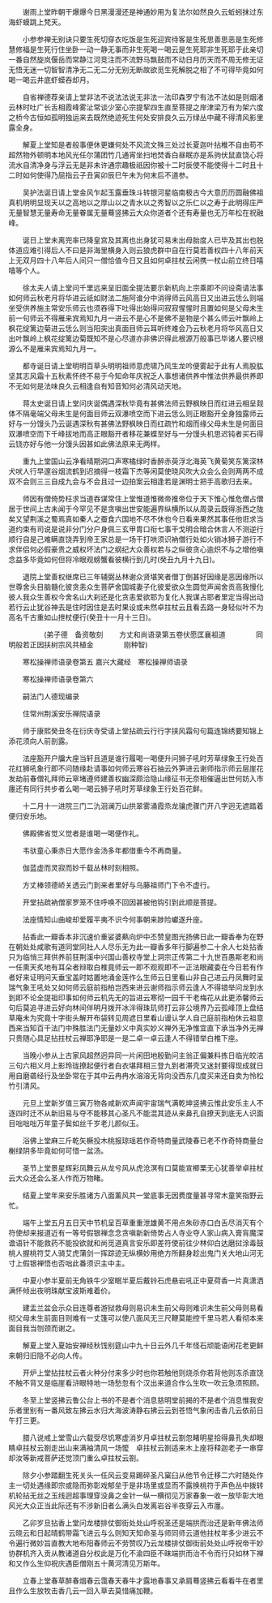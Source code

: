 <!-- { "loadSidebar": true } -->
　　谢雨上堂昨朝干爆爆今日黑漫漫还是神通妙用为复法尔如然良久云蚯蚓抹过东海虾蟆跳上梵天。

　　小参参禅无别诀只要生死切穿衣吃饭是生死迎宾待客是生死思善思恶是生死修慧修福是生死行住坐卧一动一静无事而非生死喝一喝云是生死耶非生死耶于此亲切一番自然旋岚偃岳而常静江河竞注而不流野马飘鼓而不动日月历天而不周无修无证无悟无迷一切智智清净无二无二分无别无断故欲觅生死解脱之相了不可得毕竟如何喝一喝云井底虾蟆吞却月。

　　自省禅德荐亲请上堂非法不说法法说无非法一法印森罗宁有法不法如是则烟渚云林时吐广长舌相霞峰雾沚常谈少室心宗提挈四生直至菩提之岸津梁万有为架六度之桥今古恒如孤明独运来去既然绝迹死生何处安排良久云万绿丛中藏不得清风影里露全身。

　　解夏上堂知是者般事便休更嫌何处不风流文殊三处过长夏迦叶拈椎不自由苟不超然物外顿明本地风光任尔蒲团竹几通宵坐扫地焚香白昼眠亦是系驹伏鼠直饶心将流水自清净身与浮云无是非未许通宗趣极祇因你被十二时辰使不能使得十二时且十二时如何使得乃屈指云子丑寅卯辰巳午未为何末后不道参。

　　吴护法诞日请上堂金风乍起玉露垂珠斗转银河星临南极古今大意历历圆融佛祖真机明明显现天以之高地以之厚山以之青水以之秀智以之乐仁以之寿于此明得庄严无量智慧无量寿命无量眷属无量蓦竖拂云大众你道者个还有寿量也无万年松在祝融峰。

　　诞日上堂未离兜率已降皇宫及其离也出身犹可易未出母胎度人已毕及其出也脱体道应难引得后人不曰是非海里横身入则云狼虎群中自在行莫若善权四十八年前天上无双月四十八年后人间只一僧恰值今日又且如何卓拄杖云闲携一杖山前立终日嘻嘻等个人。

　　徐太夫人请上堂问千里远来呈旧面全提法要示新机向上宗乘即不问设斋请法事如何师云秋老月将华进云祇如财法二施阿谁分中消得师云风高日又出进云恁么则端坐受供养施主常安乐师云也须吞得下吐得出始得问寂寂惺惺时且置如何是父母未生前一句师云不得雁来宾焉知九月一进云不是心不是佛不是物是个甚么师云叶飘岭上枫花绽篱边菊进云恁么则当阳突出真面目师云耳听终难会乃云秋老月将华风高日又出叶飘岭上枫花绽篱边菊既知不是心尽道亦非佛识得此根源万般事已毕诸人要识根源么不是雁来宾焉知九月一。

　　都寺诞日请上堂明明百草头明明祖师意虎啸乃风生龙吟便雾起于此有人焉股肱坚其志风霜十五秋素怀终不易于今知命年庆祝乏人事想诸供养中惟法供养最供养即不无如何是法味良久云相逢自有知音知何必清风动天地。

　　蒋太史诞日请上堂问庆诞偶遇深秋毕竟有甚佛法师云野枫映日而红进云相呈觌体不隔毫端父母未生是何面目师云双瀑喷空而下进云恁么则正眼豁开全身独露师云好与一分馒头乃云诞遇深秋有甚佛法野枫映日而红疏竹和烟而缘父母未生是何面目双瀑喷空而下千峰拔地而高正眼豁开者移花兼蝶至好与一分馒头机思迟钝者买石得云铙亦好与他一分馒头因甚如此佛法原来无两样。

　　重九上堂国山云净看晴期洞口声寒橘绿时香醉赤萸浮北海英飞黄菊笑东篱深林犬吠人行早邃谷烟流鹤到迟摘得一枝霜下杰等闲莫使晓风吹大众会么会则两两不成双不会则三三自成九会与不会且过一边拍案云相逢若是渊明士把手高歌归去来。

　　师因有僧倚势枉求当道吞谋常住上堂惟道惟微帝推帝位于天下惟心惟危僧占僧居于世间上古未闻于今罕见不是贪嗔出世安能遍界纵横所以从周录云既得浙西之陇矣又望荆溪之蜀焉真如秦人之蚕食六国地不尽不休也今日看来果然其事任他诳求当道约束有司说是说非分门分户身佩三玄甲胄口衔七事干戈明合暗合休言人不测逆行顺行自是己难瞒直饶弄到帝王家总是一场干打哄须识衲僧行处如火销冰狮子游行不求伴侣何必假豪贵之威权坏法门之纲纪大众善权若与之纵彼贪心逾炽不与之增他嗔念益多毕竟如何但将冷眼观螃蟹看彼横行到几时(癸丑九月十九日)。

　　退院上堂善权继席已三年辅弼丛林谢众贤堪笑者僧丁倒甚好因缘是恶因缘所以世尊舍头目脑髓化彼贪恚众生菩萨舍国城妻子化彼爱欲众生圆觉声闻舍贡高我慢化彼人我众生善权今舍名山大刹还是化贪恚爱欲耶为复化人我谋占耶者里定当得出动若行云止犹谷神去是住时因住是去时果设或未然卓拄杖云且看去路一身轻似叶不为高名千古重如山抴杖便行(癸丑十一月十三日)。

　　　　　(弟子德　备资敬刻
　　方丈和尚语录第五卷伏愿匡襄祖道
　　　　同明般若正因扶树宗风共植金
　　　　刚种智)

　　寒松操禅师语录卷第五
嘉兴大藏经　寒松操禅师语录


　　寒松操禅师语录卷第六

　　嗣法门人德现编录

　　住常州荆溪安乐禅院语录

　　师于康熙癸丑冬在衍庆寺受请上堂拈疏云行行字挟风霜句句篇连锦绣要知锦上添花须向人前剖露。

　　法座豁开户牖大座当轩且道是谁行履喝一喝便升问狮子吼时芳草绿象王行处百花红狮吼象行即不问随缘赴请事如何师云寒谷石抽云外笋进云谢师指示师云层崖花发劫前春僧礼拜师云窣堵遵师建善权幽深颇洽隐山缘征书无奈相催逼出世何妨入市廛还有同行共步者么喝一喝云狮子吼时芳草绿象王行处百花鲜。

　　十二月十一进院三门二氿洄澜万山拱翠雾涌霞烝龙骧虎骤门开八字迥无遮踏着便归安乐地。

　　佛殿佛省觉义觉者是谁喝一喝便作礼。

　　韦驮童心秉赤日大愿作金汤多年都借重今不再商量。

　　伽蓝虚而灵寂而妙千载丛林时刻相照。

　　方丈棒领德峤关透云门到来者里好与乌藤祖师门下令不虚行。

　　开堂拈疏衲僧家罗笼不住呼唤不回因甚被他钩引到此顺是菩提。

　　法座情知山曲峻却爱履平夷不识今何事朝来踄险巘遂升座。

　　拈香此一瓣香本非沉速价重娑婆爇向炉中丕赞皇图光扬佛日此一瓣香奉为在野在朝处处咸歌有道同堂同社人人尽乐无为此一瓣香多年行脚遍参二十余人七处拈香只为临悄三拜供养前狂荆溪中兴国山善权寺堂上洞宗正传第二十九世百愚斯老和尚一任熏天炙地有耳朵者辩取白椎竟师云一即不观观即不一正法眼藏委在今日若有作者好来证明问天垂宝盖时姑置地涌金莲作么生师云日里看山非自己进云丹凤舞时呈瑞气象王吼处又如何师云庭前指柏岂西来进云谢师指示师云逢人不得错举问龙到水到即不论全提祖印事如何师云机先无的旨进云寒彻一园千干老梅花从此更添馨师云句后莫追寻进云好向林间伴明月拨开冰泮得珠玑师打云非公境界乃云孤峰顶上盘结草庵未为究竟十字街头解开布袋转见周遮日里看山谩认学人自己庭前指柏休云祖意西来当知百千法门中殊胜法门无量妙义中真实妙义禅外无净惟宜直下承当净外无禅只贵随心具足拈拄杖云禅耶净耶是一是二卓一卓云逢人不得错举白椎下座。

　　当晚小参从上古家风超然迥异同一片闲田地殷勤问主翁正偏兼料拣日临光皎洁三句六相义月上影玲珑撩起便行者白衣堪拜相三登九到者滞壳又迷封要得现成就日用自磨砻经行及坐卧常在于其中云冉冉水溶溶无背向没西东几度买来还自卖为怜松竹引清风。

　　元旦上堂新岁值三寅万物各咸新欢声闻宇宙瑞气满乾坤竖拂云惟此安乐主人不逐四时迁不从新旧易与夺不能移其心圣凡不能混其迹从来鼻孔自撩天到底无人识面目咄咄咄万年童子鬓如丝千岁老儿颜似玉。

　　浴佛上堂麻三斤乾矢橛投木桃报琼瑶若作奇特商量武陵春已老不作奇特商量台榭绿阴多毕竟如何可惜一盆汤。

　　圣节上堂景星辉彩凤舞云从龙兮风从虎沧溟有口莫能宣楖栗无心犹善举卓拄杖云大众还会么圣人作而万物睹。

　　结夏上堂年来安乐胜诸方八面薰风共一堂底事无因费度量甚寻常木童笑指野云忙。

　　端午上堂五月五日天中节机呈百草重重泄雄黄不用点朱砂赤口白舌尽消灭有个符使却来报道近有一等号假银禅念念贪嗔新新倚势占人寺业夺人家山病入膏肓魔深谵语针不能救药不能投欲就和尚觅道真言安乐即差符使前往少林仰白达磨挝涂毒鼓桃人握桃符艾人骑艾虎蒲剑一挥踪迹无纵横妙用绝方所翻身趁出鬼门关大地山河无寸上假银禅悟也否咄此番须识主中主。

　　中夏小参半夏前无角铁牛少室眠半夏后戴铃石虎悬岩吼正中夏荷香一片真潇洒满怀倾出夜明珠献宝波斯难着价。

　　建盂兰盆会示众目连尊者游狱救母则易识未生前父母则难识未生前父母则易看彻父母未生前面目则难有一丈篷可以使八面风无三尺鞭莫能控千里马若人看彻本来面目我当刎颈而谢之。

　　解夏上堂入夏始安禅经秋饯别筵山中九十日云外几千年怪石顽能语闲花老更鲜来朝归旧隐不必向人传。

　　开炉上堂拈拄杖云者火种分付来多少时也你若触他则烧杀你若背他则冻杀直饶不触不背又是临崖看浒眼特地一场愁忽有个汉出来道合作么生吹一吹云急须照顾。

　　冬至上堂竖拂云鲁公台上书的不是者个消息慈明堂前揭的不是者个消息惟我安乐者里别有一番风致左拂云水归大海波涛静右拂云云到苍悟气象闲击香几云依前日午打三更。

　　腊八说戒上堂雪山六载受尽饥寒虚消岁月卓拄杖云劄忽睹明星拾得鼻孔失却眼睛卓拄杖云劄走出山来满袖清风一场懡　卓拄杖云劄适来木上座将释迦老子一串穿却汝等新戒菩萨还觉顶门重么卓拄杖云劄。

　　除夕小参踏翻生死关头一任风云变易踢碎圣凡窠臼从他节令迁移二六时随处作主一切处遇缘即宗或隐而弥彰戏郁垒于是非场里或显而不露换桃符于声色丛中拨转机轮拈无丝之玉线迥超事理穿没鼻之金针一纵一横彻见万家春象一收一放毕彰大地风光大众正当此际还有不涉新旧者么满头白发离岩谷半夜穿云入市廛。

　　乙卯岁旦拈香上堂问龙楼排仗御街处处山呼祝圣还是端拱而治还是新年佛法师云晓云和日起晴鹤带霜飞进云与么则知天知命圣与师同师云道他拄杖年多少进云不令遍行微妙旨直教大地布阳春师云不劳赞叹乃云龙楼排仗御街前处处山呼祝帝干妙协群机齐入贡从教诸道自分权此是万化不渝四臣不昧端拱而治不令而行只如林下禅和又作么生仰祝庆遇臣僧刚五十黄河清见万斯年。

　　立春上堂春草醉春烟春云霭春天春牛才露地春事又承肩蓦竖拂云看看牛在者里且作么生放牧击香几云一回入草去莫惜痛加鞭。

